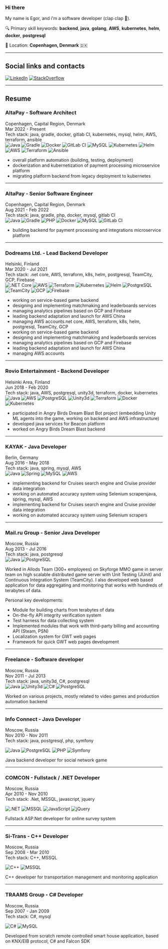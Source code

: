 ### Hi there

My name is Egor, and i'm a software developer (clap clap 👏).

🔍 Primary skill keywords: **backend**, **java**, **golang**, **AWS**, **kubernetes**, **helm**, **docker**, **postgresql**

📍 Location: **Copenhagen, Denmark** 🇩🇰

<hr/>

## Social links and contacts

[![LinkedIn](https://img.shields.io/badge/LinkedIn-0077B5?style=for-the-badge&logo=linkedin&logoColor=white)](https://www.linkedin.com/in/egor-shubin/?locale=en_US)
[![StackOverflow](https://img.shields.io/badge/Stack_Overflow-FE7A16?style=for-the-badge&logo=stack-overflow&logoColor=white)](https://stackoverflow.com/users/1553934/esin88)

<hr/>

## Resume

### AltaPay - Software Architect

Copenhagen, Capital Region, Denmark
<br>Mar 2022 - Present
<br>Tech stack: java, gradle, docker, gitlab CI, kubernetes, mysql, helm, AWS, terraform, ansible
<br>
![Java](https://img.shields.io/badge/Java-ED8B00?style=for-the-badge&logo=openjdk&logoColor=white)
![Gradle](https://img.shields.io/badge/gradle-02303A?style=for-the-badge&logo=gradle&logoColor=white)
![Docker](https://img.shields.io/badge/Docker-2CA5E0?style=for-the-badge&logo=docker&logoColor=white)
![GitLab CI](https://img.shields.io/badge/GitLab_CI-330F63?style=for-the-badge&logo=gitlab&logoColor=white)
![MySQL](https://img.shields.io/badge/MySQL-005C84?style=for-the-badge&logo=mysql&logoColor=white)
![Kubernetes](https://img.shields.io/badge/kubernetes-326ce5.svg?&style=for-the-badge&logo=kubernetes&logoColor=white)
![Helm](https://img.shields.io/badge/Helm-0F1689?style=for-the-badge&logo=Helm&labelColor=0F1689)
![AWS](https://img.shields.io/badge/Amazon_AWS-FF9900?style=for-the-badge&logo=amazonaws&logoColor=white)
![Terraform](https://img.shields.io/badge/Terraform-7B42BC?style=for-the-badge&logo=terraform&logoColor=white)
![Ansible](https://img.shields.io/badge/Ansible-000000?style=for-the-badge&logo=ansible&logoColor=white)

- overall platform automation (building, testing, deployment)
- dockerization and kubernetization of payment processing microservice platform
- migrating platform backend from legacy deployment to kubernetes

<hr/>

### AltaPay - Senior Software Engineer

Copenhagen, Capital Region, Denmark
<br>Aug 2021 - Feb 2022
<br>Tech stack: java, gradle, php, docker, mysql, gitlab CI
<br>
![Java](https://img.shields.io/badge/Java-ED8B00?style=for-the-badge&logo=openjdk&logoColor=white)
![Gradle](https://img.shields.io/badge/gradle-02303A?style=for-the-badge&logo=gradle&logoColor=white)
![PHP](https://img.shields.io/badge/PHP-777BB4?style=for-the-badge&logo=php&logoColor=white)
![Docker](https://img.shields.io/badge/Docker-2CA5E0?style=for-the-badge&logo=docker&logoColor=white)
![MySQL](https://img.shields.io/badge/MySQL-005C84?style=for-the-badge&logo=mysql&logoColor=white)
![GitLab CI](https://img.shields.io/badge/GitLab_CI-330F63?style=for-the-badge&logo=gitlab&logoColor=white)

- building backend for payment processing and integrations microservice platform

<hr/>

### Dodreams Ltd. - Lead Backend Developer

Helsinki, Finland
<br>Mar 2020 - Jul 2021
<br>Tech stack: .net core, AWS, terraform, k8s, helm, postgresql, TeamCity, GCP, Firebase
<br>
![.NET Core](https://img.shields.io/badge/.NET-Core-512BD4?style=for-the-badge&logo=dotnet&logoColor=white)
![AWS](https://img.shields.io/badge/Amazon_AWS-FF9900?style=for-the-badge&logo=amazonaws&logoColor=white)
![Terraform](https://img.shields.io/badge/Terraform-7B42BC?style=for-the-badge&logo=terraform&logoColor=white)
![Kubernetes](https://img.shields.io/badge/kubernetes-326ce5.svg?&style=for-the-badge&logo=kubernetes&logoColor=white)
![Helm](https://img.shields.io/badge/Helm-0F1689?style=for-the-badge&logo=Helm&labelColor=0F1689)
![PostgreSQL](https://img.shields.io/badge/PostgreSQL-316192?style=for-the-badge&logo=postgresql&logoColor=white)
![TeamCity](https://img.shields.io/badge/TeamCity-000000?style=for-the-badge&logo=TeamCity&logoColor=white)
![GCP](https://img.shields.io/badge/Google_Cloud-4285F4?style=for-the-badge&logo=google-cloud&logoColor=white)
![Firebase](https://img.shields.io/badge/firebase-ffca28?style=for-the-badge&logo=firebase&logoColor=black)

- working on service-based game backend
- designing and implementing matchmaking and leaderboards services
- managing analytics pipelines based on GCP and Firebase
- leading backend adaptation and launch for AWS China
- managing AWS accounts.net core, AWS, terraform, k8s, helm, postgresql, TeamCity, GCP
- working on service-based game backend
- designing and implementing matchmaking and leaderboards services
- managing analytics pipelines based on GCP and Firebase
- leading backend adaptation and launch for AWS China
- managing AWS accounts

<hr/>

### Rovio Entertainment - Backend Developer

Helsinki Area, Finland
<br>Jun 2018 - Feb 2020
<br>Tech stack: java, AWS, postgresql, unity3d, terraform, docker, kubernetes
<br>
![Java](https://img.shields.io/badge/Java-ED8B00?style=for-the-badge&logo=openjdk&logoColor=white)
![AWS](https://img.shields.io/badge/Amazon_AWS-FF9900?style=for-the-badge&logo=amazonaws&logoColor=white)
![PostgreSQL](https://img.shields.io/badge/PostgreSQL-316192?style=for-the-badge&logo=postgresql&logoColor=white)
![Unity3d](https://img.shields.io/badge/Unity_3d-100000?style=for-the-badge&logo=unity&logoColor=white)
![Terraform](https://img.shields.io/badge/Terraform-7B42BC?style=for-the-badge&logo=terraform&logoColor=white)
![Docker](https://img.shields.io/badge/Docker-2CA5E0?style=for-the-badge&logo=docker&logoColor=white)
![Kubernetes](https://img.shields.io/badge/kubernetes-326ce5.svg?&style=for-the-badge&logo=kubernetes&logoColor=white)

- participated in Angry Birds Dream Blast Bot project (embedding Unity ML agents into the game, working on backend and
  AWS infrastructure)
- developed java services for Beacon platform
- worked on Angry Birds Dream Blast backend

<hr/>

### KAYAK - Java Developer

Berlin, Germany
<br>Aug 2016 - May 2018
<br>Tech stack: java, spring, mysql, AWS
<br>
![Java](https://img.shields.io/badge/Java-ED8B00?style=for-the-badge&logo=openjdk&logoColor=white)
![Spring](https://img.shields.io/badge/Spring-6DB33F?style=for-the-badge&logo=spring&logoColor=white)
![MySQL](https://img.shields.io/badge/MySQL-005C84?style=for-the-badge&logo=mysql&logoColor=white)
![AWS](https://img.shields.io/badge/Amazon_AWS-FF9900?style=for-the-badge&logo=amazonaws&logoColor=white)

- implementing backend for Cruises search engine and Cruise provider data integration
- working on automated accuracy system using Selenium scrapersjava, spring, mysql, AWS
- implementing backend for Cruises search engine and Cruise provider data integration
- working on automated accuracy system using Selenium scrapers

<hr/>

### Mail.ru Group - Senior Java Developer

Moscow, Russia
<br>Aug 2013 - Jul 2016
<br>Tech stack: java, postgresql
<br>
![Java](https://img.shields.io/badge/Java-ED8B00?style=for-the-badge&logo=openjdk&logoColor=white)
![PostgreSQL](https://img.shields.io/badge/PostgreSQL-316192?style=for-the-badge&logo=postgresql&logoColor=white)

Worked in Allods Team (300+ employees) on Skyforge MMO game in server team on high scalable distributed game server
with Unit Testing (JUnit) and Continuous Integration System (TeamCity). I also developed web based application for
data aggregating and monitoring that works with hundreds of terabytes of data.

Personal key developments:

- Module for building charts from terabytes of data
- On-the-fly API integrity verification system
- Test harness for data collecting system
- Implemented modules that work with third-party billing and accounting API (Steam, PSN)
- Localization system for GWT web pages
- Framework for quick GWT web pages development

<hr/>

### Freelance - Software developer

Moscow, Russia
<br>Nov 2011 - Jul 2013
<br>Tech stack: java, unity3d, C#, postgresql
<br>
![Java](https://img.shields.io/badge/Java-ED8B00?style=for-the-badge&logo=openjdk&logoColor=white)
![Unity3d](https://img.shields.io/badge/Unity_3d-100000?style=for-the-badge&logo=unity&logoColor=white)
![C#](https://img.shields.io/badge/C%23-239120?style=for-the-badge&logo=c-sharp&logoColor=white)
![PostgreSQL](https://img.shields.io/badge/PostgreSQL-316192?style=for-the-badge&logo=postgresql&logoColor=white)

Worked on various projects, mostly related to video games and production automation backend

<hr/>

### Info Connect - Java Developer

Moscow, Russia
<br>Nov 2010 - Nov 2011
<br>Tech stack: java, postgresql, php, symfony

![Java](https://img.shields.io/badge/Java-ED8B00?style=for-the-badge&logo=openjdk&logoColor=white)
![PostgreSQL](https://img.shields.io/badge/PostgreSQL-316192?style=for-the-badge&logo=postgresql&logoColor=white)
![PHP](https://img.shields.io/badge/PHP-777BB4?style=for-the-badge&logo=php&logoColor=white)
![Symfony](https://img.shields.io/badge/Symfony-000000?style=for-the-badge&logo=Symfony&logoColor=white)

Java backend developer for social network game

<hr/>

### COMCON - Fullstack / .NET Developer

Moscow, Russia
<br>Apr 2010 - Nov 2010
<br>Tech stack: .Net, MSSQL, javascript, jquery

![.NET](https://img.shields.io/badge/.NET-512BD4?style=for-the-badge&logo=dotnet&logoColor=white)
![MSSQL](https://img.shields.io/badge/MS_SQL-CC2927?style=for-the-badge&logo=microsoft%20sql%20server&logoColor=white)
![JavaScript](https://img.shields.io/badge/JavaScript-323330?style=for-the-badge&logo=javascript&logoColor=F7DF1E)
![jQuery](https://img.shields.io/badge/jQuery-0769AD?style=for-the-badge&logo=jquery&logoColor=white)

Fullstack ASP.Net developer for online survey system

<hr/>

### Si-Trans - C++ Developer

Moscow, Russia
<br>Sep 2008 - Mar 2010
<br>Tech stack: C++, MSSQL

![C++](https://img.shields.io/badge/C%2B%2B-00599C?style=for-the-badge&logo=c%2B%2B&logoColor=white)
![MSSQL](https://img.shields.io/badge/MS_SQL-CC2927?style=for-the-badge&logo=microsoft%20sql%20server&logoColor=white)

C++ developer for transportation management and monitoring application

<hr/>

### TRAAMS Group - C# Developer

Moscow, Russia
<br>Sep 2007 - Jan 2009
<br>Tech stack: C#, mysql

![C#](https://img.shields.io/badge/C%23-239120?style=for-the-badge&logo=c-sharp&logoColor=white)
![MySQL](https://img.shields.io/badge/MySQL-005C84?style=for-the-badge&logo=mysql&logoColor=white)

Developed from scratch remote controlled smart house application, based on KNX/EIB protocol, C# and Falcon SDK
